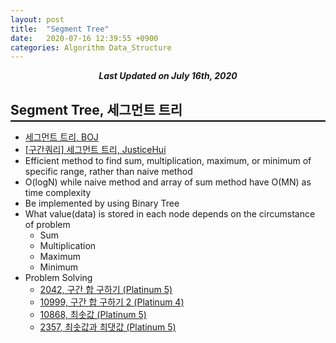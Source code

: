 ```yaml
---
layout: post
title:  "Segment Tree"
date:   2020-07-16 12:39:55 +0900
categories: Algorithm Data_Structure
---
```


<div style="text-align: center"><i><b>Last Updated on July 16th, 2020</b></i></div>

## Segment Tree, 세그먼트 트리
<hr style="height: 2px; border:none; margin-top: -1em; margin-bottom:0.5em; padding: 0; background:black">

* [세그먼트 트리, BOJ](https://www.acmicpc.net/blog/view/9)
* [[구간쿼리] 세그먼트 트리, JusticeHui](https://justicehui.github.io/medium-algorithm/2018/08/24/Seg1/)
* Efficient method to find sum, multiplication, maximum, or minimum of specific range, rather than naive method
* O(logN) while naive method and array of sum method have O(MN) as time complexity
* Be implemented by using Binary Tree
* What value(data) is stored in each node depends on the circumstance of problem
    * Sum
    * Multiplication
    * Maximum
    * Minimum
* Problem Solving
    * [2042, 구간 합 구하기 (Platinum 5)](https://www.acmicpc.net/problem/2042)
    * [10999, 구간 합 구하기 2 (Platinum 4)](https://www.acmicpc.net/problem/10999)
    * [10868, 최솟값 (Platinum 5)](https://www.acmicpc.net/problem/10868)
    * [2357, 최솟값과 최댓값 (Platinum 5)](https://www.acmicpc.net/problem/2357)
